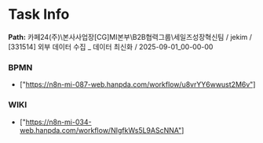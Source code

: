 # Task Info

**Path:** 카페24(주)\본사사업장\[CG]MI본부\B2B협력그룹\세일즈성장혁신팀 / jekim / [331514] 외부 데이터 수집 _ 데이터 최신화 / 2025-09-01_00-00-00

### BPMN
- ["https://n8n-mi-087-web.hanpda.com/workflow/u8vrYY6wwust2M6v"]

### WIKI
- ["https://n8n-mi-034-web.hanpda.com/workflow/NIgfkWs5L9AScNNA"]

